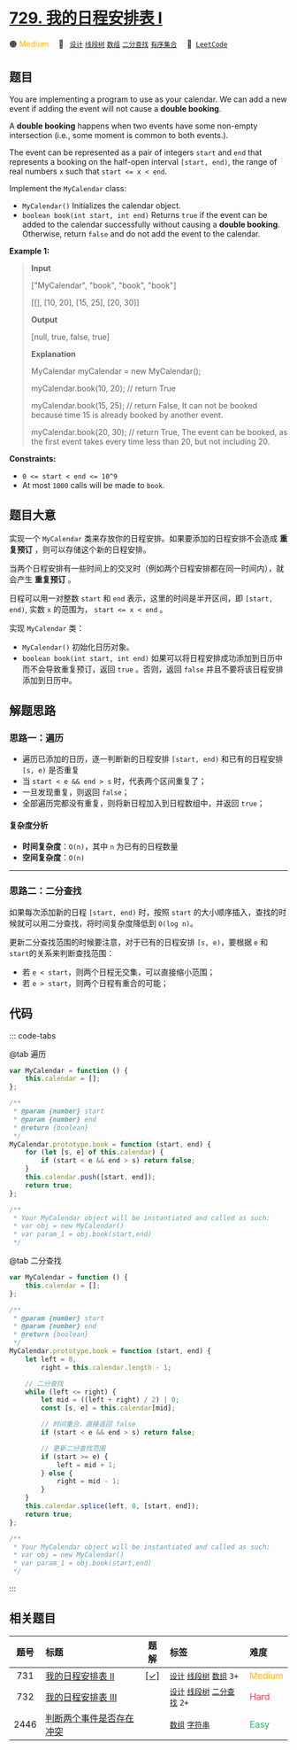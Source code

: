 # [729. 我的日程安排表 I](https://leetcode.com/problems/my-calendar-i)

🟠 <font color=#ffb800>Medium</font>&emsp; 🔖&ensp; [`设计`](/tag/design.md) [`线段树`](/tag/segment-tree.md) [`数组`](/tag/array.md) [`二分查找`](/tag/binary-search.md) [`有序集合`](/tag/ordered-set.md)&emsp; 🔗&ensp;[`LeetCode`](https://leetcode.com/problems/my-calendar-i)

## 题目

You are implementing a program to use as your calendar. We can add a new event
if adding the event will not cause a **double booking**.

A **double booking** happens when two events have some non-empty intersection
(i.e., some moment is common to both events.).

The event can be represented as a pair of integers `start` and `end` that
represents a booking on the half-open interval `[start, end)`, the range of
real numbers `x` such that `start <= x < end`.

Implement the `MyCalendar` class:

- `MyCalendar()` Initializes the calendar object.
- `boolean book(int start, int end)` Returns `true` if the event can be added to the calendar successfully without causing a **double booking**. Otherwise, return `false` and do not add the event to the calendar.

**Example 1:**

> **Input**
>
> ["MyCalendar", "book", "book", "book"]
>
> [[], [10, 20], [15, 25], [20, 30]]
>
> **Output**
>
> [null, true, false, true]
>
> **Explanation**
>
> MyCalendar myCalendar = new MyCalendar();
>
> myCalendar.book(10, 20); // return True
>
> myCalendar.book(15, 25); // return False, It can not be booked because time 15 is already booked by another event.
>
> myCalendar.book(20, 30); // return True, The event can be booked, as the first event takes every time less than 20, but not including 20.

**Constraints:**

- `0 <= start < end <= 10^9`
- At most `1000` calls will be made to `book`.

## 题目大意

实现一个 `MyCalendar` 类来存放你的日程安排。如果要添加的日程安排不会造成 **重复预订** ，则可以存储这个新的日程安排。

当两个日程安排有一些时间上的交叉时（例如两个日程安排都在同一时间内），就会产生 **重复预订** 。

日程可以用一对整数 `start` 和 `end` 表示，这里的时间是半开区间，即 `[start, end)`, 实数 `x` 的范围为， `start <= x < end` 。

实现 `MyCalendar` 类：

- `MyCalendar()` 初始化日历对象。
- `boolean book(int start, int end)` 如果可以将日程安排成功添加到日历中而不会导致重复预订，返回 `true` 。否则，返回 `false` 并且不要将该日程安排添加到日历中。

## 解题思路

### 思路一：遍历

- 遍历已添加的日历，逐一判断新的日程安排 `[start, end)` 和已有的日程安排 `[s, e)` 是否重复
- 当 `start < e && end > s` 时，代表两个区间重复了；
- 一旦发现重复，则返回 `false`；
- 全部遍历完都没有重复，则将新日程加入到日程数组中，并返回 `true`；

#### 复杂度分析

- **时间复杂度**：`O(n)`，其中 `n` 为已有的日程数量
- **空间复杂度**：`O(n)`

---

### 思路二：二分查找

如果每次添加新的日程 `[start, end)` 时，按照 `start` 的大小顺序插入，查找的时候就可以用二分查找，将时间复杂度降低到 `O(log n)`。

更新二分查找范围的时候要注意，对于已有的日程安排 `[s, e)`，要根据 `e` 和 `start`的关系来判断查找范围：

- 若 `e < start`，则两个日程无交集，可以直接缩小范围；
- 若 `e > start`，则两个日程有重合的可能；

## 代码

::: code-tabs

@tab 遍历

```javascript
var MyCalendar = function () {
	this.calendar = [];
};

/**
 * @param {number} start
 * @param {number} end
 * @return {boolean}
 */
MyCalendar.prototype.book = function (start, end) {
	for (let [s, e] of this.calendar) {
		if (start < e && end > s) return false;
	}
	this.calendar.push([start, end]);
	return true;
};

/**
 * Your MyCalendar object will be instantiated and called as such:
 * var obj = new MyCalendar()
 * var param_1 = obj.book(start,end)
 */
```

@tab 二分查找

```javascript
var MyCalendar = function () {
	this.calendar = [];
};

/**
 * @param {number} start
 * @param {number} end
 * @return {boolean}
 */
MyCalendar.prototype.book = function (start, end) {
	let left = 0,
		right = this.calendar.length - 1;

	// 二分查找
	while (left <= right) {
		let mid = ((left + right) / 2) | 0;
		const [s, e] = this.calendar[mid];

		// 时间重合，直接返回 false
		if (start < e && end > s) return false;

		// 更新二分查找范围
		if (start >= e) {
			left = mid + 1;
		} else {
			right = mid - 1;
		}
	}
	this.calendar.splice(left, 0, [start, end]);
	return true;
};

/**
 * Your MyCalendar object will be instantiated and called as such:
 * var obj = new MyCalendar()
 * var param_1 = obj.book(start,end)
 */
```

:::

## 相关题目

<!-- prettier-ignore -->
| 题号 | 标题 | 题解 | 标签 | 难度 |
| :------: | :------ | :------: | :------ | :------ |
| 731 | [我的日程安排表 II](https://leetcode.com/problems/my-calendar-ii) | [[✓]](/problem/0731.md) |  [`设计`](/tag/design.md) [`线段树`](/tag/segment-tree.md) [`数组`](/tag/array.md) `3+` | <font color=#ffb800>Medium</font> |
| 732 | [我的日程安排表 III](https://leetcode.com/problems/my-calendar-iii) |  |  [`设计`](/tag/design.md) [`线段树`](/tag/segment-tree.md) [`二分查找`](/tag/binary-search.md) `2+` | <font color=#ff334b>Hard</font> |
| 2446 | [判断两个事件是否存在冲突](https://leetcode.com/problems/determine-if-two-events-have-conflict) |  |  [`数组`](/tag/array.md) [`字符串`](/tag/string.md) | <font color=#15bd66>Easy</font> |